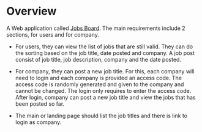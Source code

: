 # Overview

A Web application called [Jobs Board](http://challenge-job-board.herokuapp.com/). The main requirements
include 2 sections, for users and for company.

* For users, they can view the list of jobs that are still valid. They can do the sorting based on the job title, date posted and company. A job post consist of job title, job description, company and the date posted.

* For company, they can post a new job title. For this, each company will need to login and each company is provided an access code. The access code is randomly generated and given to the company and cannot be changed. The login only requires to enter the access code. After login, company can post a new job title and view the jobs that has been posted so far.

* The main or landing page should list the job titles and there is link to login as company.
